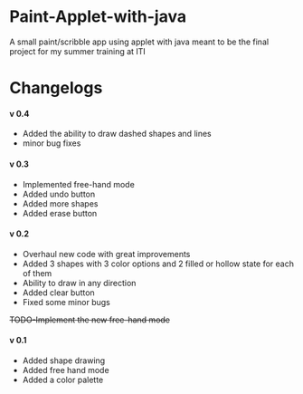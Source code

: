 # Paint-Applet-with-java
A small paint/scribble app using applet with java meant to be the final project for my summer training at ITI

# Changelogs
#### v 0.4
* Added the ability to draw dashed shapes and lines
* minor bug fixes
#### v 0.3
* Implemented free-hand mode
* Added undo button
* Added more shapes
* Added erase button
#### v 0.2
* Overhaul new code with great improvements
* Added 3 shapes with 3 color options and 2 filled or hollow state for each of them
* Ability to draw in any direction
* Added clear button
* Fixed some  minor bugs

~~TODO-Implement the new free-hand mode~~
#### v 0.1
* Added shape drawing
* Added free hand mode
* Added a color palette
